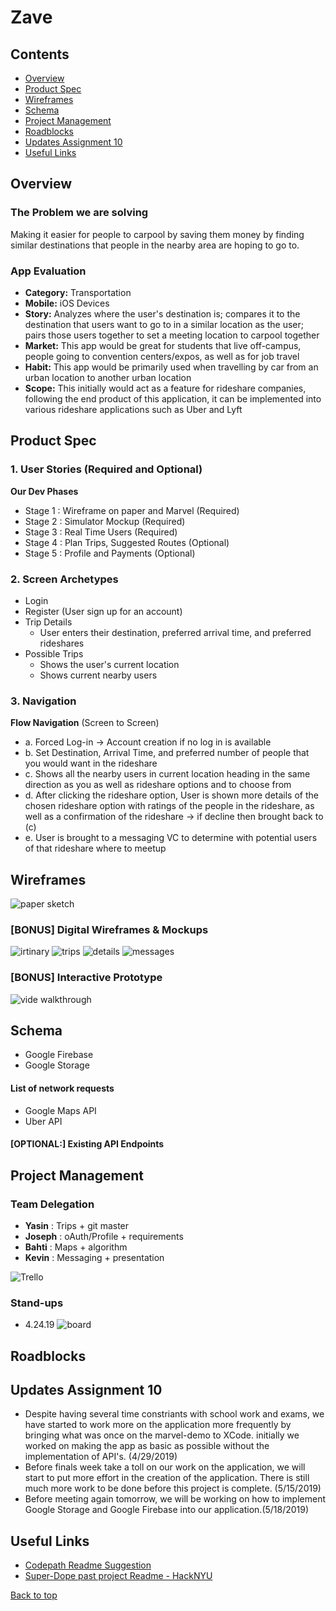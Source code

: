 # Zave

## Contents
- [Overview](#Overview)
- [Product Spec](#Product-Spec)
- [Wireframes](#Wireframes)
- [Schema](#Schema)
- [Project Management](#Project-Management)
- [Roadblocks](#Roadblocks)
- [Updates Assignment 10](#Updates-Assignment-10)
- [Useful Links](#[Useful-Links)


## Overview
### The Problem we are solving
Making it easier for people to carpool by saving them money by finding similar destinations that people in the nearby area are hoping to go to.

### App Evaluation
- **Category:** Transportation
- **Mobile:** iOS Devices
- **Story:** Analyzes where the user's destination is; compares it to the destination that users want to go to in a similar location as the user; pairs those users together to set a meeting location to carpool together
- **Market:** This app would be great for students that live off-campus, people going to convention centers/expos, as well as for job travel
- **Habit:** This app would be primarily used when travelling by car from an urban location to another urban location
- **Scope:** This initially would act as a feature for rideshare companies, following the end product of this application, it can be implemented into various rideshare applications such as Uber and Lyft


## Product Spec
### 1. User Stories (Required and Optional)
**Our Dev Phases**
- Stage 1 : Wireframe on paper and Marvel (Required)
- Stage 2 : Simulator Mockup (Required)
- Stage 3 : Real Time Users (Required)
- Stage 4 : Plan Trips, Suggested Routes (Optional)
- Stage 5 : Profile and Payments (Optional)

### 2. Screen Archetypes
- Login
- Register (User sign up for an account)
- Trip Details 
  - User enters their destination, preferred arrival time, and preferred rideshares
- Possible Trips
  - Shows the user's current location
  - Shows current nearby users


### 3. Navigation

**Flow Navigation** (Screen to Screen)
- a. Forced Log-in -> Account creation if no log in is available
- b. Set Destination, Arrival Time, and preferred number of people that you would want in the rideshare
- c. Shows all the nearby users in current location heading in the same direction as you as well as rideshare options and to choose from
- d. After clicking the rideshare option, User is shown more details of the chosen rideshare option with ratings of the people in the rideshare, as well as a confirmation of the rideshare -> if decline then brought back to (c)
- e. User is brought to a messaging VC to determine with potential users of that rideshare where to meetup


## Wireframes
![paper sketch](demo/wireframe2.jpg)

### [BONUS] Digital Wireframes & Mockups
![irtinary](demo/1.gif)
![trips](demo/2.gif)
![details](demo/3.gif)
![messages](demo/4.gif)

### [BONUS] Interactive Prototype
![vide walkthrough](demo/marvel-demo.gif)

## Schema 
- Google Firebase
- Google Storage

#### List of network requests
- Google Maps API
- Uber API

#### [OPTIONAL:] Existing API Endpoints


## Project Management
### Team Delegation
- __Yasin__ : Trips + git master
- __Joseph__ : oAuth/Profile + requirements
- __Bahti__  : Maps + algorithm
- __Kevin__  : Messaging + presentation 

![Trello](trello/labels.png)

### Stand-ups
- 4.24.19
![board](trello/4-24.png)

## Roadblocks

## Updates Assignment 10
- Despite having several time constriants with school work and exams, we have started to work more on the application more frequently by bringing what was once on the marvel-demo to XCode. initially we worked on making the app as basic as possible without the implementation of API's. (4/29/2019)
- Before finals week take a toll on our work on the application, we will start to put more effort in the creation of the application. There is still much more work to be done before this project is complete. (5/15/2019) 
- Before meeting again tomorrow, we will be working on how to implement Google Storage and Google Firebase into our application.(5/18/2019)

## Useful Links
- [Codepath Readme Suggestion](https://github.com/codepath/me102_group_project_example#Product-Spec)
- [Super-Dope past project Readme - HackNYU](https://github.com/matthewbrod01/Uplift)


[Back to top](#contents)








